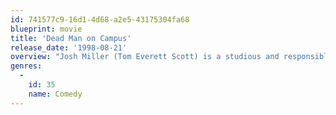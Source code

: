 ```yaml
---
id: 741577c9-16d1-4d68-a2e5-43175304fa68
blueprint: movie
title: 'Dead Man on Campus'
release_date: '1998-08-21'
overview: "Josh Miller (Tom Everett Scott) is a studious and responsible pre-med student entering college as a freshman. His wild, hard-partying roommate Cooper Frederickson (Mark-Paul Gosselaar), on the other hand, is a spoiled rich kid who never studies and spends his time getting drunk and ogling co-eds. Before long, Cooper's fun-filled lifestyle has corrupted Josh, and both are on the verge of flunking out."
genres:
  -
    id: 35
    name: Comedy
---
```

